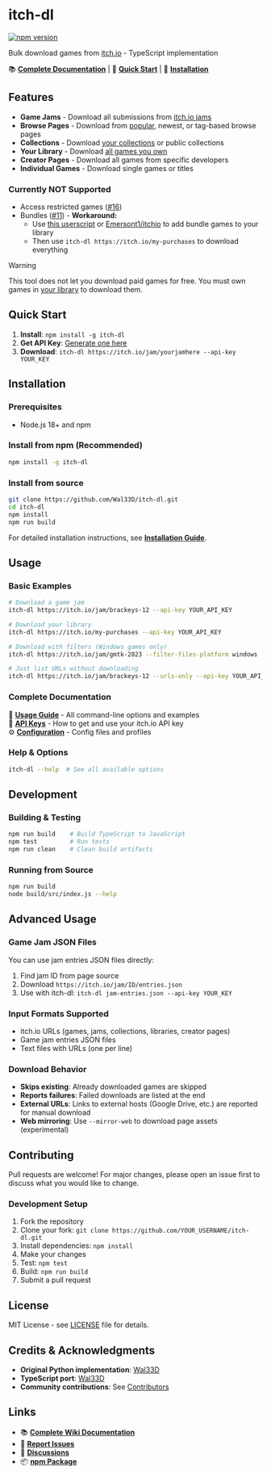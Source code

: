 # itch-dl

[![npm version](https://img.shields.io/npm/v/itch-dl)](https://www.npmjs.com/package/itch-dl)

Bulk download games from [itch.io](https://itch.io/) - TypeScript implementation

📚 **[Complete Documentation](https://github.com/Wal33D/itch-dl/wiki)** | 🚀 **[Quick Start](#quick-start)** | 💾 **[Installation](#installation)**

## Features

- **Game Jams** - Download all submissions from [itch.io jams](https://itch.io/jams)
- **Browse Pages** - Download from [popular](https://itch.io/games), newest, or tag-based browse pages
- **Collections** - Download [your collections](https://itch.io/my-collections) or public collections
- **Your Library** - Download [all games you own](https://itch.io/my-purchases)
- **Creator Pages** - Download all games from specific developers
- **Individual Games** - Download single games or titles

### Currently NOT Supported
- Access restricted games ([#16](https://github.com/Wal33D/itch-dl/issues/16))
- Bundles ([#11](https://github.com/Wal33D/itch-dl/issues/11)) - **Workaround:**
  - Use [this userscript](https://gist.github.com/lats/c920866caf9c0cb04e82abba411e1bb9) or [Emersont1/itchio](https://github.com/Emersont1/itchio) to add bundle games to your library
  - Then use `itch-dl https://itch.io/my-purchases` to download everything

> [!WARNING]
> This tool does not let you download paid games for free. You must own games in [your library](https://itch.io/my-purchases) to download them.

## Quick Start

1. **Install**: `npm install -g itch-dl`
2. **Get API Key**: [Generate one here](https://itch.io/user/settings/api-keys)
3. **Download**: `itch-dl https://itch.io/jam/yourjamhere --api-key YOUR_KEY`

## Installation

### Prerequisites
- Node.js 18+ and npm

### Install from npm (Recommended)
```bash
npm install -g itch-dl
```

### Install from source
```bash
git clone https://github.com/Wal33D/itch-dl.git
cd itch-dl
npm install
npm run build
```

For detailed installation instructions, see **[Installation Guide](https://github.com/Wal33D/itch-dl/wiki/Installation)**.

## Usage

### Basic Examples
```bash
# Download a game jam
itch-dl https://itch.io/jam/brackeys-12 --api-key YOUR_API_KEY

# Download your library  
itch-dl https://itch.io/my-purchases --api-key YOUR_API_KEY

# Download with filters (Windows games only)
itch-dl https://itch.io/jam/gmtk-2023 --filter-files-platform windows --api-key YOUR_API_KEY

# Just list URLs without downloading
itch-dl https://itch.io/jam/brackeys-12 --urls-only --api-key YOUR_API_KEY
```

### Complete Documentation
📖 **[Usage Guide](https://github.com/Wal33D/itch-dl/wiki/Usage)** - All command-line options and examples  
🔑 **[API Keys](https://github.com/Wal33D/itch-dl/wiki/API-Keys)** - How to get and use your itch.io API key  
⚙️ **[Configuration](https://github.com/Wal33D/itch-dl/wiki/Configuration)** - Config files and profiles

### Help & Options
```bash
itch-dl --help  # See all available options
```

## Development

### Building & Testing
```bash
npm run build    # Build TypeScript to JavaScript
npm test         # Run tests  
npm run clean    # Clean build artifacts
```

### Running from Source
```bash
npm run build
node build/src/index.js --help
```

## Advanced Usage

### Game Jam JSON Files
You can use jam entries JSON files directly:
1. Find jam ID from page source
2. Download `https://itch.io/jam/ID/entries.json`
3. Use with itch-dl: `itch-dl jam-entries.json --api-key YOUR_KEY`

### Input Formats Supported
- itch.io URLs (games, jams, collections, libraries, creator pages)  
- Game jam entries JSON files
- Text files with URLs (one per line)

### Download Behavior
- **Skips existing**: Already downloaded games are skipped
- **Reports failures**: Failed downloads are listed at the end
- **External URLs**: Links to external hosts (Google Drive, etc.) are reported for manual download
- **Web mirroring**: Use `--mirror-web` to download page assets (experimental)

## Contributing

Pull requests are welcome! For major changes, please open an issue first to discuss what you would like to change.

### Development Setup
1. Fork the repository
2. Clone your fork: `git clone https://github.com/YOUR_USERNAME/itch-dl.git`
3. Install dependencies: `npm install`
4. Make your changes
5. Test: `npm test`
6. Build: `npm run build`
7. Submit a pull request

## License

MIT License - see [LICENSE](LICENSE) file for details.

## Credits & Acknowledgments

- **Original Python implementation**: [Wal33D](https://github.com/Wal33D/itch-dl)
- **TypeScript port**: [Wal33D](https://github.com/Wal33D)
- **Community contributions**: See [Contributors](https://github.com/Wal33D/itch-dl/graphs/contributors)

## Links

- 📚 **[Complete Wiki Documentation](https://github.com/Wal33D/itch-dl/wiki)**
- 🐛 **[Report Issues](https://github.com/Wal33D/itch-dl/issues)**
- 💬 **[Discussions](https://github.com/Wal33D/itch-dl/discussions)**
- 📦 **[npm Package](https://www.npmjs.com/package/itch-dl)**
